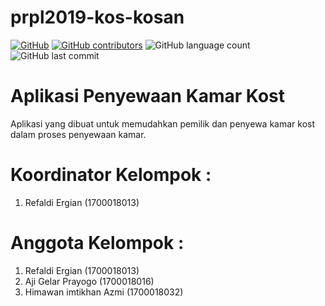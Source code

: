 # prpl2019-kos-kosan
[![GitHub](https://img.shields.io/github/license/prpl-tifuad/PRPL2019-kos-kosan?style=flat-square)](https://github.com/prpl-tifuad/PRPL2019-kos-kosan/blob/master/LICENSE)
[![GitHub contributors](https://img.shields.io/github/contributors/prpl-tifuad/PRPL2019-kos-kosan?color=orange&style=flat-square)](https://github.com/prpl-tifuad/PRPL2019-kos-kosan/graphs/contributors)
![GitHub language count](https://img.shields.io/github/languages/count/prpl-tifuad/PRPL2019-kos-kosan?color=orange&style=flat-square)
![GitHub last commit](https://img.shields.io/github/last-commit/prpl-tifuad/PRPL2019-kos-kosan?color=orange&style=flat-square)

# Aplikasi Penyewaan Kamar Kost
Aplikasi yang dibuat untuk memudahkan pemilik dan penyewa kamar kost dalam proses penyewaan kamar.

# Koordinator Kelompok :
1. Refaldi Ergian (1700018013)

# Anggota Kelompok :
1. Refaldi Ergian (1700018013)
2. Aji Gelar Prayogo (1700018016)
3. Himawan imtikhan Azmi (1700018032)
